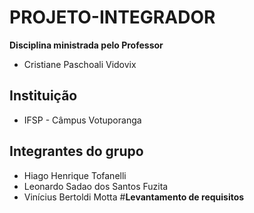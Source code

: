 # PROJETO-INTEGRADOR 
**Disciplina ministrada pelo Professor**
* Cristiane Paschoali Vidovix
## Instituição
* IFSP - Câmpus Votuporanga
## Integrantes do grupo
* Hiago Henrique Tofanelli
* Leonardo Sadao dos Santos Fuzita
* Vinícius Bertoldi Motta
#**Levantamento de requisitos**
